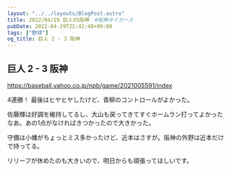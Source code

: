 ```yaml
---
layout: "../../layouts/BlogPost.astro"
title: 2022/04/29 巨人VS阪神　#阪神タイガース
pubDate: 2022-04-29T22:42:40+09:00
tags: ["野球"]
og_title: 巨人 2 - 3 阪神
---
```


## 巨人 2 - 3 阪神

https://baseball.yahoo.co.jp/npb/game/2021005591/index

4連勝！ 最後はヒヤヒヤしたけど、青柳のコントロールがよかった。

佐藤輝は好調を維持してるし、大山も戻ってきてすぐホームラン打ってよかったなあ。あの1点がなければきつかったので大きかった。

守備は小幡がちょっとミス多かったけど、近本はさすが。阪神の外野は近本だけで持ってる。

リリーフが休めたのも大きいので、明日からも頑張ってほしいです。
